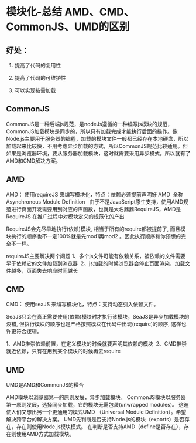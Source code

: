 # 模块化-总结 AMD、CMD、CommonJS、UMD的区别

## 好处：

1. 提高了代码的复用性

2. 提高了代码的可维护性

3. 可以实现按需加载

## CommonJS
CommonJS是一种后端js规范，是nodeJs遵循的一种编写js模块的规范，
CommonJS加载模块是同步的，所以只有加载完成才能执行后面的操作。像Node.js主要用于服务器的编程，加载的模块文件一般都已经存在本地硬盘，所以加载起来比较快，不用考虑异步加载的方式，所以CommonJS规范比较适用。但如果是浏览器环境，要从服务器加载模块，这时就需要采用异步模式。所以就有了AMD和CMD解决方案。

## AMD
AMD： 使用requireJS 来编写模块化，特点：依赖必须提前声明好
AMD  全称Asynchronous Module Definition   由于不是JavaScript原生支持，使用AMD规范进行页面开发需要用到对应的库函数，也就是大名鼎鼎RequireJS，AMD是 RequireJS 在推广过程中对模块定义的规范化的产出

RequireJS会先尽早地执行(依赖)模块, 相当于所有的require都被提前了, 而且模块执行的顺序也不一定100%就是先mod1再mod2 。因此执行顺序和你预想的完全不一样。

requireJS主要解决两个问题
1、多个js文件可能有依赖关系，被依赖的文件需要早于依赖它的文件加载到浏览器 
2、js加载的时候浏览器会停止页面渲染，加载文件越多，页面失去响应时间越长

## CMD
CMD： 使用seaJS 来编写模块化，特点：支持动态引入依赖文件。

SeaJS只会在真正需要使用(依赖)模块时才执行该模块，SeaJS是异步加载模块的没错, 但执行模块的顺序也是严格按照模块在代码中出现(require)的顺序, 这样也许更符合逻辑。

1、AMD推崇依赖前置，在定义模块的时候就要声明其依赖的模块 
2、CMD推崇就近依赖，只有在用到某个模块的时候再去require

## UMD
UMD是AMD和CommonJS的糅合

AMD模块以浏览器第一的原则发展，异步加载模块。
CommonJS模块以服务器第一原则发展，选择同步加载，它的模块无需包装(unwrapped modules)。
这迫使人们又想出另一个更通用的模式UMD （Universal Module Definition）。希望解决跨平台的解决方案。
UMD先判断是否支持Node.js的模块（exports）是否存在，存在则使用Node.js模块模式。
在判断是否支持AMD（define是否存在），存在则使用AMD方式加载模块。
